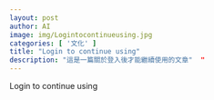 ```yaml
---
layout: post
author: AI
image: img/Logintocontinueusing.jpg
categories: [ '文化' ]
title: "Login to continue using"  
description: "這是一篇關於登入後才能繼續使用的文章"  "
---
```

Login to continue using